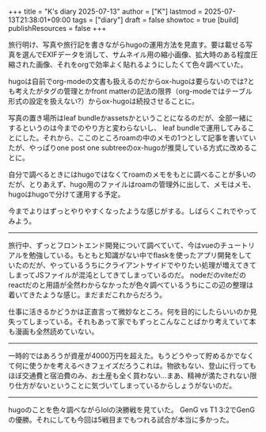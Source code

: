 +++
title = "K's diary 2025-07-13"
author = ["K"]
lastmod = 2025-07-13T21:38:01+09:00
tags = ["diary"]
draft = false
showtoc = true
[build]
  publishResources = false
+++

旅行明け、写真や旅行記を書きながらhugoの運用方法を見直す。要は載せる写真を選んでEXIFデータを消して、サムネイル用の縮小画像、拡大時のある程度圧縮された画像、それをorgで効率よく貼れるようにしたくて色々調べていた。

hugoは自前でorg-modeの文書も扱えるのだからox-hugoは要らないのでは?とも考えたがタグの管理とかfront matterの記法の限界（org-modeではテーブル形式の設定を扱えない?）からox-hugoは続投させることに。

写真の置き場所はleaf bundleかassetsかということになるのだが、全部一緒にするというのは今までのやり方と変わらないし、
leaf bundleで運用してみることにした。それから、ここのところroamの中のメモの1つとして記事を書いていたが、やっぱりone post one subtreeのox-hugoが推奨している方式に改めることに。

自分で調べるときにはhugoではなくてroamのメモをもとに調べることが多いのだが、とりあえず、hugo用のファイルはroamの管理外に出して、メモはメモ、hugoはhugoで分けて運用する予定。

今までよりはずっとやりやすくなったような感じがする。しばらくこれでやってみよう。

---

旅行中、ずっとフロントエンド開発について調べていて、今はvueのチュートリアルを勉強している。もともと知識がない中でflaskを使ったアプリ開発をしていたのだが、やっているうちにクライアントサイドでやりたい処理が増えてきてしまってJSファイルが混沌としてきてしまっているのだ。
nodeだのviteだのreactだのと用語が全然わからなかったが色々調べているうちにこの辺の整理は着いてきたような感じ。まだまだこれからだろう。

仕事に活きるかどうかは正直言って微妙なところ。何を目的にしたらいいのか見失ってしまっている。それもあって家でもずっとこんなことばかり考えていて本も漫画も全然読めていない。

---

一時的ではあろうが資産が4000万円を超えた。もうどうやって貯めるかでなくて何に使うかを考えるべきフェイズだろうこれは。物欲もない、登山に行ってもほぼ交通費と宿泊費のみ、お土産も全く買わない...まあ、精神が満たされない限り仕方がないということに気づいてしまっているからしょうがないのだ。

---

hugoのことを色々調べながらlolの決勝戦を見ていた。 GenG vs T1 3:2でGenGの優勝。それにしても今回は5戦目までもつれる試合が本当に多かった。
